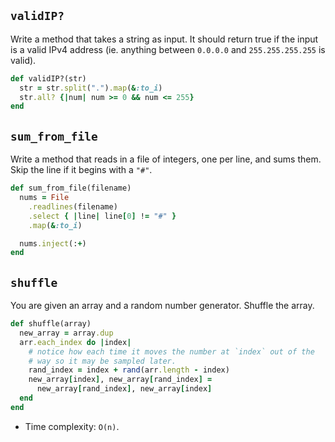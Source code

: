 ## `validIP?`

Write a method that takes a string as input. It should return true if
the input is a valid IPv4 address (ie. anything between `0.0.0.0` and
`255.255.255.255` is valid).

```ruby
def validIP?(str)
  str = str.split(".").map(&:to_i)
  str.all? {|num| num >= 0 && num <= 255}
end
```

## `sum_from_file`

Write a method that reads in a file of integers, one per line, and
sums them. Skip the line if it begins with a `"#"`.

```ruby
def sum_from_file(filename)
  nums = File
    .readlines(filename)
    .select { |line| line[0] != "#" }
    .map(&:to_i)

  nums.inject(:+)
end
```

## `shuffle`

You are given an array and a random number generator. Shuffle the
array.

```ruby
def shuffle(array)
  new_array = array.dup
  arr.each_index do |index|
    # notice how each time it moves the number at `index` out of the
    # way so it may be sampled later.
    rand_index = index + rand(arr.length - index)
    new_array[index], new_array[rand_index] =
      new_array[rand_index], new_array[index]
  end
end
```

* Time complexity: `O(n)`.
